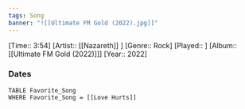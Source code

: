 ```yaml
---
tags: Song  
banner: "![[Ultimate FM Gold (2022).jpg]]"
---
```

[Time:: 3:54]
[Artist:: [[Nazareth]] ]
[Genre:: Rock]
[Played:: ]
[Album:: [[Ultimate FM Gold (2022)]]]
[Year:: 2022]
### Dates
````dataview
TABLE Favorite_Song
WHERE Favorite_Song = [[Love Hurts]]
````